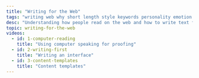 ```yaml
---
title: "Writing for the Web"
tags: "writing web why short length style keywords personality emotion connection adaptive content"
desc: "Understanding how people read on the web and how to write text for better connections."
topic: writing-for-the-web
videos:
  - id: 1-computer-reading
    title: "Using computer speaking for proofing"
  - id: 2-writing-first
    title: "Writing an interface"
  - id: 3-content-templates
    title: "Content templates"
---
```

